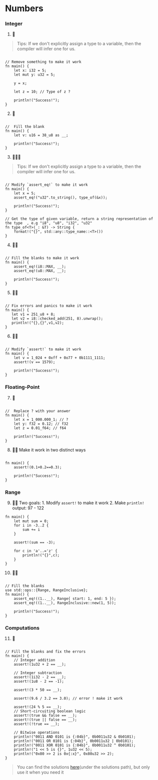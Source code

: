 # Numbers

### Integer

1. 🌟 

> Tips: If we don't explicitly assign a type to a variable, then the compiler will infer one for us.

```rust,editable

// Remove something to make it work
fn main() {
    let x: i32 = 5;
    let mut y: u32 = 5;

    y = x;
    
    let z = 10; // Type of z ? 

    println!("Success!");
}
```

2. 🌟
```rust,editable

//  Fill the blank
fn main() {
    let v: u16 = 38_u8 as __;

    println!("Success!");
}
```

3. 🌟🌟🌟  

> Tips: If we don't explicitly assign a type to a variable, then the compiler will infer one for us.

```rust,editable

// Modify `assert_eq!` to make it work
fn main() {
    let x = 5;
    assert_eq!("u32".to_string(), type_of(&x));

    println!("Success!");
}

// Get the type of given variable, return a string representation of the type  , e.g "i8", "u8", "i32", "u32"
fn type_of<T>(_: &T) -> String {
    format!("{}", std::any::type_name::<T>())
}
```

4. 🌟🌟 
```rust,editable

// Fill the blanks to make it work
fn main() {
    assert_eq!(i8::MAX, __); 
    assert_eq!(u8::MAX, __); 

    println!("Success!");
}
```

5. 🌟🌟 
```rust,editable

// Fix errors and panics to make it work
fn main() {
   let v1 = 251_u8 + 8;
   let v2 = i8::checked_add(251, 8).unwrap();
   println!("{},{}",v1,v2);
}
```

6. 🌟🌟
```rust,editable

// Modify `assert!` to make it work
fn main() {
    let v = 1_024 + 0xff + 0o77 + 0b1111_1111;
    assert!(v == 1579);

    println!("Success!");
}
```


### Floating-Point
7. 🌟

```rust,editable

//  Replace ? with your answer
fn main() {
    let x = 1_000.000_1; // ?
    let y: f32 = 0.12; // f32
    let z = 0.01_f64; // f64

    println!("Success!");
}
```

8. 🌟🌟 Make it work in two distinct ways

```rust,editable

fn main() {
    assert!(0.1+0.2==0.3);

    println!("Success!");
}
```

### Range
9. 🌟🌟 Two goals: 1. Modify `assert!` to make it work 2. Make `println!` output: 97 - 122

```rust,editable
fn main() {
    let mut sum = 0;
    for i in -3..2 {
        sum += i
    }

    assert!(sum == -3);

    for c in 'a'..='z' {
        println!("{}",c);
    }
}
```

10. 🌟🌟 
```rust,editable

// Fill the blanks
use std::ops::{Range, RangeInclusive};
fn main() {
    assert_eq!((1..__), Range{ start: 1, end: 5 });
    assert_eq!((1..__), RangeInclusive::new(1, 5));

    println!("Success!");
}
```

### Computations

11. 🌟 
```rust,editable

// Fill the blanks and fix the errors
fn main() {
    // Integer addition
    assert!(1u32 + 2 == __);

    // Integer subtraction
    assert!(1i32 - 2 == __);
    assert!(1u8 - 2 == -1); 
    
    assert!(3 * 50 == __);

    assert!(9.6 / 3.2 == 3.0); // error ! make it work

    assert!(24 % 5 == __);
    // Short-circuiting boolean logic
    assert!(true && false == __);
    assert!(true || false == __);
    assert!(!true == __);

    // Bitwise operations
    println!("0011 AND 0101 is {:04b}", 0b0011u32 & 0b0101);
    println!("0011 OR 0101 is {:04b}", 0b0011u32 | 0b0101);
    println!("0011 XOR 0101 is {:04b}", 0b0011u32 ^ 0b0101);
    println!("1 << 5 is {}", 1u32 << 5);
    println!("0x80 >> 2 is 0x{:x}", 0x80u32 >> 2);
}
```

> You can find the solutions [here](https://github.com/sunface/rust-by-practice)(under the solutions path), but only use it when you need it

